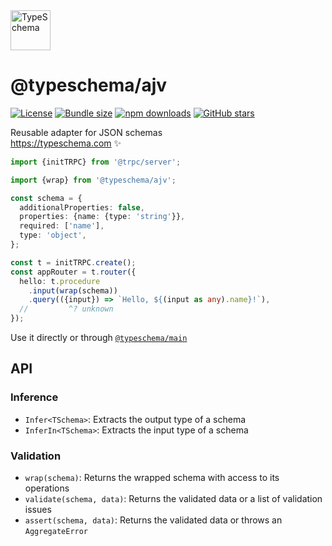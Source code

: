 <!-- This file is generated. Do not modify it manually! -->

<img src="https://typeschema.com/assets/logo.png" width="64px" alt="TypeSchema" />
<h1>@typeschema/ajv</h1>
<p>
  <a href="https://opensource.org/licenses/MIT" rel="nofollow"><img src="https://img.shields.io/github/license/decs/typeschema" alt="License"></a>
  <a href="https://bundlephobia.com/package/@typeschema/ajv" rel="nofollow"><img src="https://img.shields.io/bundlephobia/minzip/%40typeschema%2Fajv" alt="Bundle size"></a>
  <a href="https://www.npmjs.com/package/@typeschema/ajv" rel="nofollow"><img src="https://img.shields.io/npm/dw/@typeschema/ajv.svg" alt="npm downloads"></a>
  <a href="https://github.com/decs/typeschema/stargazers" rel="nofollow"><img src="https://img.shields.io/github/stars/decs/typeschema" alt="GitHub stars"></a>
</p>
<p>
  Reusable adapter for JSON schemas
  <br />
  <a href="https://typeschema.com">https://typeschema.com</a> ✨
</p>

```ts
import {initTRPC} from '@trpc/server';

import {wrap} from '@typeschema/ajv';

const schema = {
  additionalProperties: false,
  properties: {name: {type: 'string'}},
  required: ['name'],
  type: 'object',
};

const t = initTRPC.create();
const appRouter = t.router({
  hello: t.procedure
    .input(wrap(schema))
    .query(({input}) => `Hello, ${(input as any).name}!`),
  //         ^? unknown
});

```

Use it directly or through [`@typeschema/main`](https://github.com/decs/typeschema/tree/main/packages/main)

## API

### Inference
- `Infer<TSchema>`: Extracts the output type of a schema
- `InferIn<TSchema>`: Extracts the input type of a schema
### Validation
- `wrap(schema)`: Returns the wrapped schema with access to its operations
- `validate(schema, data)`: Returns the validated data or a list of validation issues
- `assert(schema, data)`: Returns the validated data or throws an `AggregateError`
